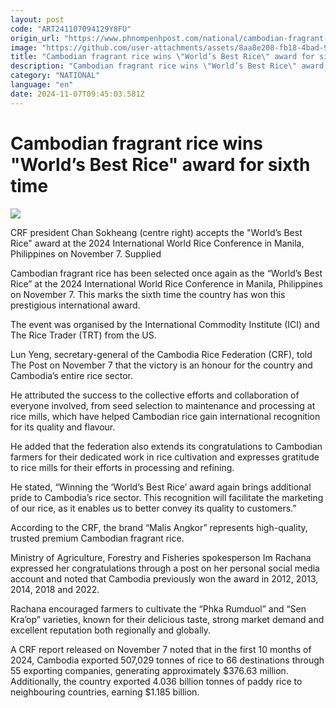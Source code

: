 ```yaml
---
layout: post
code: "ART241107094129Y8FU"
origin_url: "https://www.phnompenhpost.com/national/cambodian-fragrant-rice-wins-world-s-best-rice-award-for-sixth-time"
image: "https://github.com/user-attachments/assets/8aa8e208-fb18-4bad-9ad7-1d4caae54082"
title: "Cambodian fragrant rice wins \"World’s Best Rice\" award for sixth time"
description: "​​Cambodian fragrant rice wins \"World’s Best Rice\" award for sixth time​"
category: "NATIONAL"
language: "en"
date: 2024-11-07T09:45:03.581Z
---
```


# Cambodian fragrant rice wins "World’s Best Rice" award for sixth time

![](https://github.com/user-attachments/assets/0a54957f-7678-4d92-a575-17ae2e4c9480)

CRF president Chan Sokheang (centre right) accepts the "World’s Best Rice" award at the 2024 International World Rice Conference in Manila, Philippines on November 7. Supplied

Cambodian fragrant rice has been selected once again as the “World’s Best Rice” at the 2024 International World Rice Conference in Manila, Philippines on November 7. This marks the sixth time the country has won this prestigious international award.

The event was organised by the International Commodity Institute (ICI) and The Rice Trader (TRT) from the US.

Lun Yeng, secretary-general of the Cambodia Rice Federation (CRF), told The Post on November 7 that the victory is an honour for the country and Cambodia’s entire rice sector. 

He attributed the success to the collective efforts and collaboration of everyone involved, from seed selection to maintenance and processing at rice mills, which have helped Cambodian rice gain international recognition for its quality and flavour.

He added that the federation also extends its congratulations to Cambodian farmers for their dedicated work in rice cultivation and expresses gratitude to rice mills for their efforts in processing and refining. 

He stated, “Winning the ‘World’s Best Rice’ award again brings additional pride to Cambodia’s rice sector. This recognition will facilitate the marketing of our rice, as it enables us to better convey its quality to customers.”

According to the CRF, the brand “Malis Angkor” represents high-quality, trusted premium Cambodian fragrant rice.

Ministry of Agriculture, Forestry and Fisheries spokesperson Im Rachana expressed her congratulations through a post on her personal social media account and noted that Cambodia previously won the award in 2012, 2013, 2014, 2018 and 2022.

Rachana encouraged farmers to cultivate the “Phka Rumduol” and “Sen Kra’op” varieties, known for their delicious taste, strong market demand and excellent reputation both regionally and globally.

A CRF report released on November 7 noted that in the first 10 months of 2024, Cambodia exported 507,029 tonnes of rice to 66 destinations through 55 exporting companies, generating approximately $376.63 million. Additionally, the country exported 4.036 billion tonnes of paddy rice to neighbouring countries, earning $1.185 billion.